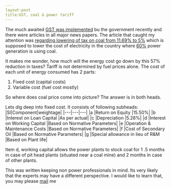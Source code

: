 ```yaml
---
layout:post
title:GST, coal & power tariff
---
```


The much awaited [GST was implemented][GST] bu the government recently and there were articles in all major news papers. The article that caught my attention was [regarding lowering of tax on coal from 11.69% to 5%][coal] which is supposed to lower the cost of electricity in the country where [60%][60] power generation is using coal. 

It makes me wonder, how much will the energy cost go down by this 57% reduction in taxes? Tariff is not determined by fuel prices alone. The cost of each unit of energy consumed has 2 parts:
1. Fixed cost (capital costs)
2. Variable cost (fuel cost mostly)

So where does coal price come into picture? The answer is in both heads.  

Lets dig deep into  fixed cost. It consists of following subheads:
|Sl|Component|weightage|
|---|---|---|
|a |Return on Equity |15.50%|
|b |Interest on Loan Capital |As per actual|
|c |Depreciation |5.28%|
|d |Interest on Working Capital |Based on Normative Parameters|
|e |Operation & Maintenance Costs |Based on Normative Parameters|
|f |Cost of Secondary Oil |Based on Normative Parameters|
|g |Special allowance in lieu of R&M |Based on Plant life|

Item d, working capital allows the power plants to stock coal for 1 .5 months in case of pit head plants (situated near a coal mine) and 2 months in case of other plants. 


This was written keeping non power professionals in mind. Its very likely that the experts may have a different perspective. I would like to learn that, you may please [mail][mail] me   

[GST]:http://www.cbec.gov.in/htdocs-cbec/gst/index
[coal]:http://economictimes.indiatimes.com/industry/energy/power/welcome-gst-rate-on-coal-solar-wind-will-not-be-impacted-piyush-goyal/articleshow/58749467.cms
[60]:http://powermin.nic.in/en/content/power-sector-glance-all-india
[mail]:mailto:mail@subinabid.xyz
